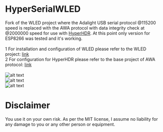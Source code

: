 # HyperSerialWLED
Fork of the WLED project where the Adalight USB serial protocol @115200 speed is replaced with the AWA protocol with data integrity check at @2000000 speed for use with [HyperHDR](https://github.com/awawa-dev/HyperHDR). At this point only version for ESP8266 was tested and it's working.<br/><br/>
1 For installation and configuration of WLED please refer to the WLED project: [link](https://github.com/Aircoookie/WLED)<br/>
2 For configuration for HyperHDR please refer to the base project of AWA protocol: [link](https://github.com/awawa-dev/HyperSerialEsp8266)<br/><br/>
![alt text](https://i.postimg.cc/CdT7hsG6/esp8266-flashing.jpg)<br/>
![alt text](https://i.postimg.cc/C5fJpQqq/esp8266working.jpg)<br/>
![alt text](https://i.postimg.cc/76RXckf4/esp-rec.jpg)<br/>
# Disclaimer
You use it on your own risk. As per the MIT license, I assume no liability for any damage to you or any other person or equipment.